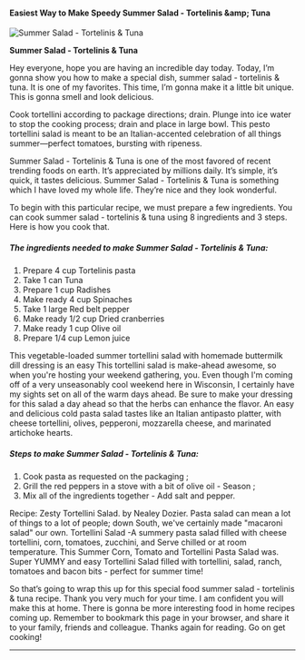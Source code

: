             

#### Easiest Way to Make Speedy Summer Salad - Tortelinis &amp;amp; Tuna

![Summer Salad - Tortelinis &amp; Tuna](https://img-global.cpcdn.com/recipes/6748579817324544/751x532cq70/summer-salad-tortelinis-tuna-recipe-main-photo.jpg)

**Summer Salad - Tortelinis &amp; Tuna**

Hey everyone, hope you are having an incredible day today. Today, I’m gonna show you how to make a special dish, summer salad - tortelinis & tuna. It is one of my favorites. This time, I’m gonna make it a little bit unique. This is gonna smell and look delicious.

Cook tortellini according to package directions; drain. Plunge into ice water to stop the cooking process; drain and place in large bowl. This pesto tortellini salad is meant to be an Italian-accented celebration of all things summer—perfect tomatoes, bursting with ripeness.

Summer Salad - Tortelinis & Tuna is one of the most favored of recent trending foods on earth. It’s appreciated by millions daily. It’s simple, it’s quick, it tastes delicious. Summer Salad - Tortelinis & Tuna is something which I have loved my whole life. They’re nice and they look wonderful.

To begin with this particular recipe, we must prepare a few ingredients. You can cook summer salad - tortelinis & tuna using 8 ingredients and 3 steps. Here is how you cook that.

##### The ingredients needed to make Summer Salad - Tortelinis & Tuna:

1.  Prepare 4 cup Tortelinis pasta
2.  Take 1 can Tuna
3.  Prepare 1 cup Radishes
4.  Make ready 4 cup Spinaches
5.  Take 1 large Red belt pepper
6.  Make ready 1/2 cup Dried cranberries
7.  Make ready 1 cup Olive oil
8.  Prepare 1/4 cup Lemon juice

This vegetable-loaded summer tortellini salad with homemade buttermilk dill dressing is an easy This tortellini salad is make-ahead awesome, so when you're hosting your weekend gathering, you. Even though I'm coming off of a very unseasonably cool weekend here in Wisconsin, I certainly have my sights set on all of the warm days ahead. Be sure to make your dressing for this salad a day ahead so that the herbs can enhance the flavor. An easy and delicious cold pasta salad tastes like an Italian antipasto platter, with cheese tortellini, olives, pepperoni, mozzarella cheese, and marinated artichoke hearts.

##### Steps to make Summer Salad - Tortelinis & Tuna:

1.  Cook pasta as requested on the packaging ;
2.  Grill the red peppers in a stove with a bit of olive oil - Season ;
3.  Mix all of the ingredients together - Add salt and pepper.

Recipe: Zesty Tortellini Salad. by Nealey Dozier. Pasta salad can mean a lot of things to a lot of people; down South, we've certainly made "macaroni salad" our own. Tortellini Salad -A summery pasta salad filled with cheese tortellini, corn, tomatoes, zucchini, and Serve chilled or at room temperature. This Summer Corn, Tomato and Tortellini Pasta Salad was. Super YUMMY and easy Tortellini Salad filled with tortellini, salad, ranch, tomatoes and bacon bits - perfect for summer time!

So that’s going to wrap this up for this special food summer salad - tortelinis & tuna recipe. Thank you very much for your time. I am confident you will make this at home. There is gonna be more interesting food in home recipes coming up. Remember to bookmark this page in your browser, and share it to your family, friends and colleague. Thanks again for reading. Go on get cooking!

* * *